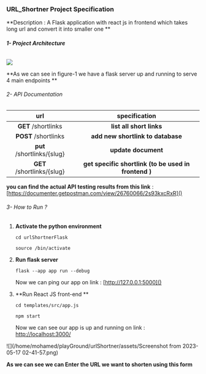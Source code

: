 ### URL_Shortner Project Specification

**Description : A Flask application with react js in frontend which takes long url and convert it into smaller one **

###### **1- Project Architecture** 

![](/home/mohamed/playGround/urlShortner/assets/system_Arch.png)

**As we can see in figure-1 we have a flask server up and running to serve 4 main endpoints **

###### 2- API Documentation

|            url             |                    specification                     |
| :------------------------: | :--------------------------------------------------: |
|    **GET** /shortlinks     |               **list all short links**               |
|   **POST**  /shortlinks    |          **add new shortlink to database**           |
| **put** /shortlinks/{slug} |                 **update document**                  |
| **GET** /shortlinks/{slug} | **get specific shortlink (to be used in frontend )** |

**you can find the actual API testing results from this link** : [https://documenter.getpostman.com/view/26760066/2s93kxcRxR]()

###### 3- How to Run ? 

1. **Activate the python environment** 

   `cd urlShortnerFlask` 

   `source /bin/activate`

2. **Run flask server**

   `flask --app app run --debug`

   Now we can ping our app on link : [http://127.0.0.1:5000]()

3. **Run React JS front-end **

   `cd templates/src/app.js`

   `npm start`

   Now we can see our app is up and running on link : [ http://localhost:3000/]()

![](/home/mohamed/playGround/urlShortner/assets/Screenshot from 2023-05-17 02-41-57.png)

**As we can see we can Enter the URL we want to shorten using this form** 









